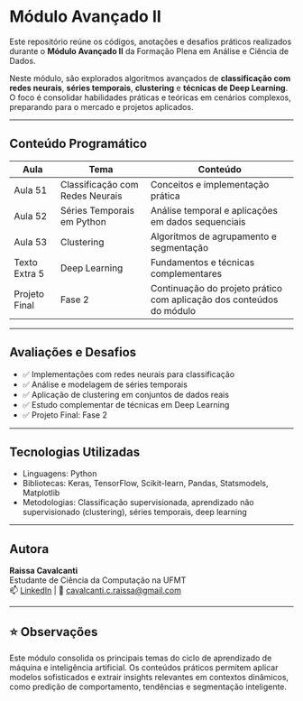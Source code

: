 # Módulo Avançado II

Este repositório reúne os códigos, anotações e desafios práticos realizados durante o **Módulo Avançado II** da Formação Plena em Análise e Ciência de Dados.

Neste módulo, são explorados algoritmos avançados de **classificação com redes neurais**, **séries temporais**, **clustering** e **técnicas de Deep Learning**. O foco é consolidar habilidades práticas e teóricas em cenários complexos, preparando para o mercado e projetos aplicados.

---

##  Conteúdo Programático

| Aula | Tema | Conteúdo |
|------|------|----------|
| Aula 51 | Classificação com Redes Neurais | Conceitos e implementação prática |
| Aula 52 | Séries Temporais em Python | Análise temporal e aplicações em dados sequenciais |
| Aula 53 | Clustering | Algoritmos de agrupamento e segmentação |
| Texto Extra 5 | Deep Learning | Fundamentos e técnicas complementares |
| Projeto Final | Fase 2 | Continuação do projeto prático com aplicação dos conteúdos do módulo |

---

##  Avaliações e Desafios

- ✅ Implementações com redes neurais para classificação
- ✅ Análise e modelagem de séries temporais
- ✅ Aplicação de clustering em conjuntos de dados reais
- ✅ Estudo complementar de técnicas em Deep Learning
- ✅ Projeto Final: Fase 2

---

##  Tecnologias Utilizadas

- Linguagens: Python
- Bibliotecas: Keras, TensorFlow, Scikit-learn, Pandas, Statsmodels, Matplotlib
- Metodologias: Classificação supervisionada, aprendizado não supervisionado (clustering), séries temporais, deep learning

---

##  Autora

**Raissa Cavalcanti**  
Estudante de Ciência da Computação na UFMT  
📫 [LinkedIn](https://www.linkedin.com/in/cavalcantiraissa/) | 📧 cavalcanti.c.raissa@gmail.com

---

## ⭐ Observações

Este módulo consolida os principais temas do ciclo de aprendizado de máquina e inteligência artificial. Os conteúdos práticos permitem aplicar modelos sofisticados e extrair insights relevantes em contextos dinâmicos, como predição de comportamento, tendências e segmentação inteligente.
